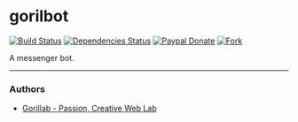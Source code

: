 # gorilbot

[![Build Status](https://travis-ci.org/gorillab/gorilbot.svg?branch=master)](https://travis-ci.org/gorillab/gorilbot)
[![Dependencies Status](https://david-dm.org/gorillab/gorilbot.svg)](https://github.com/gorillab/gorilbot)
[![Paypal Donate](https://img.shields.io/badge/paypal-donate-yellow.svg)](https://www.paypal.me/phatpham9)
[![Fork](https://img.shields.io/github/forks/gorillab/gorilbot.svg?style=social&label=Fork&maxAge=2592000)](https://github.com/gorillab/gorilbot#fork-destination-box)

A messenger bot.

** **
### Authors

* [Gorillab - Passion, Creative Web Lab](https://gorillab.co)
